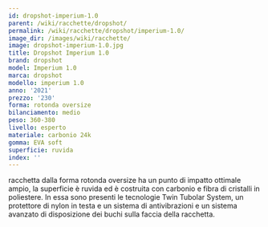 ```yaml
---
id: dropshot-imperium-1.0
parent: /wiki/racchette/dropshot/
permalink: /wiki/racchette/dropshot/imperium-1.0/
image_dir: /images/wiki/racchette/
image: dropshot-imperium-1.0.jpg
title: Dropshot Imperium 1.0
brand: dropshot
model: Imperium 1.0
marca: dropshot
modello: imperium 1.0
anno: '2021'
prezzo: '230'
forma: rotonda oversize
bilanciamento: medio
peso: 360-380
livello: esperto
materiale: carbonio 24k
gomma: EVA soft
superficie: ruvida
index: ''
---
```

racchetta dalla forma rotonda oversize ha un punto di impatto ottimale ampio, la superficie è ruvida ed è costruita con carbonio e fibra di cristalli in poliestere. In essa sono presenti le tecnologie Twin Tubolar System, un protettore di nylon in testa e un sistema di antivibrazioni e un sistema avanzato di disposizione dei buchi sulla faccia della racchetta.